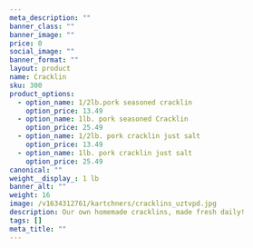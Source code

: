 ```yaml
---
meta_description: ""
banner_class: ""
banner_image: ""
price: 0
social_image: ""
banner_format: ""
layout: product
name: Cracklin
sku: 300
product_options:
  - option_name: 1/2lb.pork seasoned cracklin
    option_price: 13.49
  - option_name: 1lb. pork seasoned Cracklin
    option_price: 25.49
  - option_name: 1/2lb. pork cracklin just salt
    option_price: 13.49
  - option_name: 1lb. pork cracklin just salt
    option_price: 25.49
canonical: ""
weight__display_: 1 lb
banner_alt: ""
weight: 16
image: /v1634312761/kartchners/cracklins_uztvpd.jpg
description: Our own homemade cracklins, made fresh daily!
tags: []
meta_title: ""
---
```

